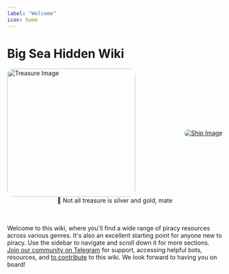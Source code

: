 ```yaml
---
label: "Welcome"
icon: home
---
```



# Big Sea Hidden Wiki


<div style="display: flex; justify-content: space-between; align-items: center;">
  <a href="#">
    <img src="https://cdn.jsdelivr.net/gh/vibestepler/picx-images-hosting@master/20231028/treasure.7ek0u1ka5ke8.webp"  alt="Treasure Image" width="300" height="300" style="border-radius: 15px; margin: auto;" >
  </a>
  <a href="#">
    <img src="https://cdn.jsdelivr.net/gh/vibestepler/picx-images-hosting@master/20231028/ship.59tf2ixg1itc.gif" alt="Ship Image" style="border-radius: 15px; margin: auto;">
  </a>
</div>


<center><span class="no-link inline-flex items-center justify-center font-medium leading-none whitespace-nowrap text-gray-600 bg-white border border-gray-300 dark:text-dark-350 dark:border-dark-450 dark:bg-dark-450 h-6 px-2 text-xs rounded-md" ><span>🥂 Not all treasure is silver and gold, mate </span></center>

<br>
<br>
  
<p>Welcome to this wiki, where you'll find a wide range of piracy resources across various genres. It's also an excellent starting point for anyone new to piracy. Use the sidebar to navigate and scroll down it for more sections. <a target="_blank" href="https://t.me/BINCCHUBchat">Join our community on Telegram</a> for support, accessing helpful bots, resources, and <a target="_blank" href="contribute/">to contribute</a> to this wiki. We look forward to having you on board!</p>
